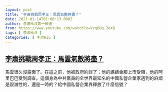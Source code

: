 ```yaml
---
layout: post
title: "李肅挑戰周孝正：馬雲氣數將盡？"
date: 2021-01-14T01:00:13.000Z
author: 李肅Hi5第一頻道
from: https://www.youtube.com/watch?v=VzqUUq_7oXQ
tags: [ 李肃Hi5 ]
categories: [ 李肃Hi5 ]
---
```

<!--1610586013000-->
[李肅挑戰周孝正：馬雲氣數將盡？](https://www.youtube.com/watch?v=VzqUUq_7oXQ)
------

<div>
馬雲很久沒露面了。在這之前，他被政府約談了；他的螞蟻金服上市受阻，他的阿里巴巴受到調查。這個身為中共黨員的全世界最知名的中國私營企業家遇到的麻煩是毀滅性的，還是一時的？給中國私營企業界釋放了什麼信號？
</div>
